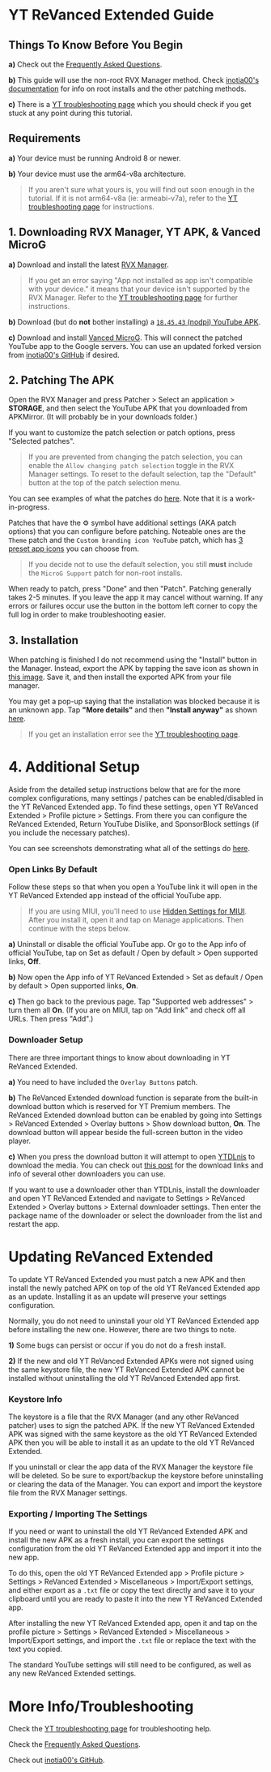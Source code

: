 # **YT ReVanced Extended Guide**



## **Things To Know Before You Begin** 

**a)** Check out the [Frequently Asked Questions](https://github.com/ReVanced-Extended-Community/Community-Guides/blob/main/general-guides/community-wiki/faq.md#frequently-asked-questions).

**b)** This guide will use the non-root RVX Manager method. Check [inotia00's documentation](https://github.com/inotia00/revanced-documentation#revanced-extended-documentation) for info on root installs and the other patching methods.

**c)** There is a [YT troubleshooting page](https://github.com/ReVanced-Extended-Community/Community-Guides/blob/main/general-guides/community-wiki/yt-troubleshooting.md#issues-with-patching--installation) which you should check if you get stuck at any point during this tutorial.




## **Requirements**

**a)** Your device must be running Android 8 or newer.

**b)** Your device must use the arm64-v8a architecture. 

> If you aren't sure what yours is, you will find out soon enough in the tutorial. If it is not arm64-v8a (ie: armeabi-v7a), refer to the [YT troubleshooting page](https://github.com/ReVanced-Extended-Community/Community-Guides/blob/main/general-guides/community-wiki/yt-troubleshooting.md#issues-with-patching--installation) for instructions.




## **1. Downloading RVX Manager, YT APK, & Vanced MicroG**

**a)** Download and install the latest [RVX Manager](https://github.com/inotia00/revanced-manager/releases/latest).

> If you get an error saying "App not installed as app isn't compatible with your device." it means that your device isn't supported by the RVX Manager. Refer to the [YT troubleshooting page](https://github.com/ReVanced-Extended-Community/Community-Guides/blob/main/general-guides/community-wiki/yt-troubleshooting.md#issues-with-patching--installation) for further instructions.

**b)** Download (but do **not** bother installing) a [`18.45.43` (nodpi) YouTube APK](https://www.apkmirror.com/apk/google-inc/youtube/youtube-18-45-43-release/youtube-18-45-43-android-apk-download/).

**c)** Download and install [Vanced MicroG](https://github.com/TeamVanced/VancedMicroG/releases/latest). This will connect the patched YouTube app to the Google servers. You can use an updated forked version from [inotia00's GitHub](https://github.com/inotia00/VancedMicroG/releases/latest) if desired.




## **2. Patching The APK**

Open the RVX Manager and press Patcher > Select an application > **STORAGE**, and then select the YouTube APK that you downloaded from APKMirror. (It will probably be in your downloads folder.)

If you want to customize the patch selection or patch options, press "Selected patches". 

> If you are prevented from changing the patch selection, you can enable the `Allow changing patch selection` toggle in the RVX Manager settings. To reset to the default selection, tap the "Default" button at the top of the patch selection menu.

You can see examples of what the patches do [here](https://github.com/ReVanced-Extended-Community/Patches-Documentation#youtube). Note that it is a work-in-progress.

Patches that have the ⚙️ symbol have additional settings (AKA patch options) that you can configure before patching. Noteable ones are the `Theme` patch and the `Custom branding icon YouTube` patch, which has [3 preset app icons](https://imgur.com/a/qlelvZk) you can choose from.

> If you decide not to use the default selection, you still **must** include the `MicroG Support` patch for non-root installs.


When ready to patch, press "Done" and then "Patch". Patching generally takes 2-5 minutes. If you leave the app it may cancel without warning. If any errors or failures occur use the button in the bottom left corner to copy the full log in order to make troubleshooting easier.




## **3. Installation**

When patching is finished I do not recommend using the "Install" button in the Manager. Instead, export the APK by tapping the save icon as shown in [this image](https://imgur.com/a/FKD0okE). Save it, and then install the exported APK from your file manager.

You may get a pop-up saying that the installation was blocked because it is an unknown app. Tap **"More details"** and then **"Install anyway"** as shown [here](https://imgur.com/a/iLP2m7l).

> If you get an installation error see the [YT troubleshooting page](https://github.com/ReVanced-Extended-Community/Community-Guides/blob/main/general-guides/community-wiki/yt-troubleshooting.md#issues-with-patching--installation).




# **4. Additional Setup**

Aside from the detailed setup instructions below that are for the more complex configurations, many settings / patches can be enabled/disabled in the YT ReVanced Extended app. To find these settings, open YT ReVanced Extended > Profile picture > Settings. From there you can configure the ReVanced Extended, Return YouTube Dislike, and SponsorBlock settings (if you include the necessary patches).

You can see screenshots demonstrating what all of the settings do [here](https://kazimmt.github.io/RVX-Features/rvx-features/yt-rvx-features/).



### **Open Links By Default**

Follow these steps so that when you open a YouTube link it will open in the YT ReVanced Extended app instead of the official YouTube app.

> If you are using MIUI, you'll need to use [Hidden Settings for MIUI](https://play.google.com/store/apps/details?id=com.ceyhan.sets). After you install it, open it and tap on Manage applications. Then continue with the steps below.

**a)** Uninstall or disable the official YouTube app. Or go to the App info of official YouTube, tap on Set as default / Open by default > Open supported links, **Off**.

**b)** Now open the App info of YT ReVanced Extended > Set as default / Open by default > Open supported links, **On**.

**c)** Then go back to the previous page. Tap "Supported web addresses" > turn them all **On**. (If you are on MIUI, tap on "Add link" and check off all URLs. Then press "Add".)




### **Downloader Setup**

There are three important things to know about downloading in YT ReVanced Extended.

**a)** You need to have included the `Overlay Buttons` patch.

**b)** The ReVanced Extended download function is separate from the built-in download button which is reserved for YT Premium members. The ReVanced Extended download button can be enabled by going into Settings > ReVanced Extended > Overlay buttons > Show download button, **On**. The download button will appear beside the full-screen button in the video player.

**c)** When you press the download button it will attempt to open [YTDLnis](https://github.com/deniscerri/ytdlnis/releases/latest) to download the media. You can check out [this post](https://www.reddit.com/r/revancedapp/comments/xft8vq) for the download links and info of several other downloaders you can use. 

If you want to use a downloader other than YTDLnis, install the downloader and open YT ReVanced Extended and navigate to Settings > ReVanced Extended > Overlay buttons > External downloader settings. Then enter the package name of the downloader or select the downloader from the list and restart the app. 





# **Updating ReVanced Extended**

To update YT ReVanced Extended you must patch a new APK and then install the newly patched APK on top of the old YT ReVanced Extended app as an update. Installing it as an update will preserve your settings configuration.

Normally, you do not need to uninstall your old YT ReVanced Extended app before installing the new one. However, there are two things to note.

**1)** Some bugs can persist or occur if you do not do a fresh install.

**2)** If the new and old YT ReVanced Extended APKs were not signed using the same keystore file, the new YT ReVanced Extended APK cannot be installed without uninstalling the old YT ReVanced Extended app first.




### **Keystore Info**

The keystore is a file that the RVX Manager (and any other ReVanced patcher) uses to sign the patched APK. If the new YT ReVanced Extended APK was signed with the same keystore as the old YT ReVanced Extended APK then you will be able to install it as an update to the old YT ReVanced Extended.

If you uninstall or clear the app data of the RVX Manager the keystore file will be deleted. So be sure to export/backup the keystore before uninstalling or clearing the data of the Manager. You can export and import the keystore file from the RVX Manager settings.




### **Exporting / Importing The Settings**

If you need or want to uninstall the old YT ReVanced Extended APK and install the new APK as a fresh install, you can export the settings configuration from the old YT ReVanced Extended app and import it into the new app.

To do this, open the old YT ReVanced Extended app > Profile picture > Settings > ReVanced Extended > Miscellaneous > Import/Export settings, and either export as a `.txt` file or copy the text directly and save it to your clipboard until you are ready to paste it into the new YT ReVanced Extended app.

After installing the new YT ReVanced Extended app, open it and tap on the profile picture > Settings > ReVanced Extended > Miscellaneous > Import/Export settings, and import the `.txt` file or replace the text with the text you copied. 

The standard YouTube settings will still need to be configured, as well as any new ReVanced Extended settings.




# **More Info/Troubleshooting**

Check the [YT troubleshooting page](https://github.com/ReVanced-Extended-Community/Community-Guides/blob/main/general-guides/community-wiki/yt-troubleshooting.md#yt-revanced-extended-troubleshooting) for troubleshooting help.

Check the [Frequently Asked Questions](https://github.com/ReVanced-Extended-Community/Community-Guides/blob/main/general-guides/community-wiki/faq.md#frequently-asked-questions).

Check out [inotia00's GitHub](https://github.com/inotia00).
